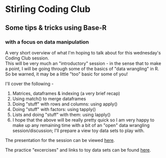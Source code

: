 # Stirling Coding Club
## Some tips & tricks using Base-R
### with a focus on data manipulation

A very short overview of what I'm hoping to talk about for this wednesday's Coding Club session.  
This will be very much an "introductory" session - in the sense that to make a point, I will be going through some of the basics of "data wrangling" in R. So be warned, it may be a little "too" basic for some of you!  

I'll cover the following -  
1. Matrices, dataframes & indexing (a very brief recap)  
2. Using match() to merge dataframes  
3. Doing "stuff" with rows and columns: using apply()  
4. Doing "stuff" with factors: using tapply()  
5. Lists and doing "stuff" with them: using lapply()  
6. I hope that the above will be really pretty quick so I am very happy to make up any remaining time with a bit of an "open" data wrangling session/discussion; I'll prepare a view toy data sets to play with.  

The presentation for the session can be viewed [here](https://stirlingcodingclub.github.io/Base-R/BaseRTipsandTricks.html#1).  
  
The practice "excercises" and links to toy data sets can be found [here](https://stirlingcodingclub.github.io/Base-R/Base-R-practice.html).